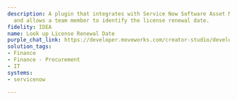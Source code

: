 ```yaml
---
description: A plugin that integrates with Service Now Software Asset Management (SAM)
  and allows a team member to identify the license renewal date.
fidelity: IDEA
name: Look up License Renewal Date
purple_chat_link: https://developer.moveworks.com/creator-studio/developer-tools/purple-chat-builder/?workspace=%7B%22title%22%3A%22My+Workspace%22%2C%22botSettings%22%3A%7B%22name%22%3A%22%22%2C%22imageUrl%22%3A%22%22%7D%2C%22mocks%22%3A%5B%7B%22id%22%3A3467%2C%22title%22%3A%22New+Mock%22%2C%22transcript%22%3A%7B%22messages%22%3A%5B%7B%22from%22%3A%22USER%22%2C%22text%22%3A%22I+need+to+check+the+renewal+date+for+Microsoft+Office+licenses.%22%7D%2C%7B%22from%22%3A%22ANNOTATION%22%2C%22text%22%3A%22Searches+Service+Now+SAM+for+Microsoft+Office+licenses%22%7D%2C%7B%22from%22%3A%22BOT%22%2C%22text%22%3A%22%3Cp%3EFound+Microsoft+Office+365+licenses.%3Cbr%3E%3C%2Fp%3E%22%2C%22cards%22%3A%5B%7B%22title%22%3A%22%3Cp%3ELicense+Details%3A%3Cbr%3E%3C%2Fp%3E%22%2C%22text%22%3A%22%3Cp%3E%3Cb%3ETotal+Licenses%3A%3C%2Fb%3E+100%3Cbr%3E%3Cb%3EUsed%3A%3C%2Fb%3E+90%3Cbr%3E%3Cb%3ERenewal+Date%3A%3C%2Fb%3E+December+12th%2C+2023%3Cbr%3E%3C%2Fp%3E%22%7D%5D%7D%5D%2C%22settings%22%3A%7B%22colorStyle%22%3A%22LIGHT%22%2C%22startTime%22%3A%2211%3A43%2BAM%22%2C%22defaultPerson%22%3A%22GWEN%22%2C%22editable%22%3Atrue%2C%22botName%22%3A%22%22%2C%22botImageUrl%22%3A%22%22%7D%7D%7D%5D%7D
solution_tags:
- Finance
- Finance - Procurement
- IT
systems:
- servicenow

---
```


